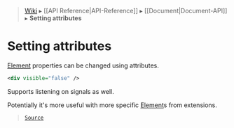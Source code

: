 > [Wiki](Home) ▸ [[API Reference|API-Reference]] ▸ [[Document|Document-API]] ▸ **Setting attributes**

# Setting attributes

[Element](/Neft-io/neft/wiki/Document-Element-API#class-element) properties can be changed using attributes.

```xml
<div visible="false" />
```

Supports listening on signals as well.

Potentially it's more useful with more specific [Element](/Neft-io/neft/wiki/Document-Element-API#class-element)s from extensions.

> [`Source`](/Neft-io/neft/blob/42e53472888b24a14f8aa89b8417a63790934b26/src/document/file/parse/propSetting.litcoffee)

